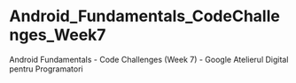 # Android_Fundamentals_CodeChallenges_Week7
Android Fundamentals - Code Challenges (Week 7) - Google Atelierul Digital pentru Programatori
